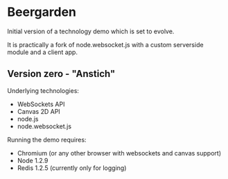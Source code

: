 Beergarden
==========

Initial version of a technology demo which is set to evolve.

It is practically a fork of node.websocket.js with a custom serverside module and a client app.

Version zero - "Anstich"
------------------------

Underlying technologies:

- WebSockets API
- Canvas 2D API
- node.js
- node.websocket.js

Running the demo requires:

- Chromium (or any other browser with websockets and canvas support)
- Node 1.2.9
- Redis 1.2.5 (currently only for logging)